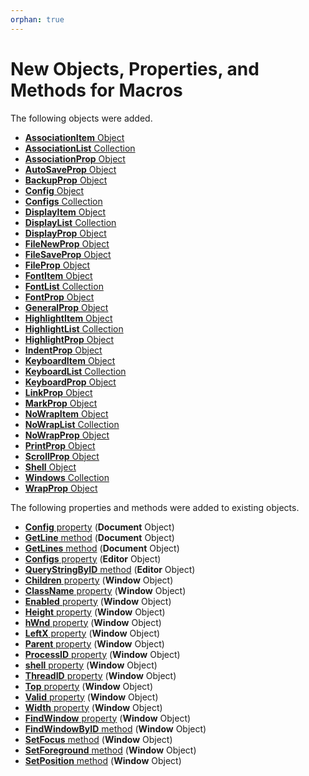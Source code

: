```yaml
---
orphan: true
---
```

# New Objects, Properties, and Methods for Macros

The following objects were added.

- [**AssociationItem** Object](../macro/association_item/index)
- [**AssociationList** Collection](../macro/association_list/index)
- [**AssociationProp** Object](../macro/association_prop/index)
- [**AutoSaveProp** Object](../macro/auto_save_prop/index)
- [**BackupProp** Object](../macro/backup_prop/index)
- [**Config** Object](../macro/config/index)
- [**Configs** Collection](../macro/configs/index)
- [**DisplayItem** Object](../macro/display_item/index)
- [**DisplayList** Collection](../macro/display_list/index)
- [**DisplayProp** Object](../macro/display_prop/index)
- [**FileNewProp** Object](../macro/file_new_prop/index)
- [**FileSaveProp** Object](../macro/file_save_prop/index)
- [**FileProp** Object](../macro/file_prop/index)
- [**FontItem** Object](../macro/font_item/index)
- [**FontList** Collection](../macro/font_list/index)
- [**FontProp** Object](../macro/font_prop/index)
- [**GeneralProp** Object](../macro/general_prop/index)
- [**HighlightItem** Object](../macro/highlight_item/index)
- [**HighlightList** Collection](../macro/highlight_list/index)
- [**HighlightProp** Object](../macro/highlight_prop/index)
- [**IndentProp** Object](../macro/indent_prop/index)
- [**KeyboardItem** Object](../macro/keyboard_item/index)
- [**KeyboardList** Collection](../macro/keyboard_list/index)
- [**KeyboardProp** Object](../macro/keyboard_prop/index)
- [**LinkProp** Object](../macro/link_prop/index)
- [**MarkProp** Object](../macro/mark_prop/index)
- [**NoWrapItem** Object](../macro/no_wrap_item/index)
- [**NoWrapList** Collection](../macro/no_wrap_list/index)
- [**NoWrapProp** Object](../macro/no_wrap_prop/index)
- [**PrintProp** Object](../macro/print_prop/index)
- [**ScrollProp** Object](../macro/scroll_prop/index)
- [**Shell** Object](../macro/shell/index)
- [**Windows** Collection](../macro/windows/index)
- [**WrapProp** Object](../macro/wrap_prop/index)

The following properties and methods were added to existing objects.

- [**Config** property](../macro/document/config) (**Document** Object)
- [**GetLine** method](../macro/document/getline) (**Document** Object)
- [**GetLines** method](../macro/document/getlines) (**Document** Object)
- [**Configs** property](../macro/editor/configs) (**Editor** Object)
- [**QueryStringByID** method](../macro/editor/editor_querystringbyid) (**Editor** Object)
- [**Children** property](../macro/window/children) (**Window** Object)
- [**ClassName** property](../macro/window/class_name) (**Window** Object)
- [**Enabled** property](../macro/window/enabled) (**Window** Object)
- [**Height** property](../macro/window/height) (**Window** Object)
- [**hWnd** property](../macro/window/hwnd) (**Window** Object)
- [**LeftX** property](../macro/window/leftx) (**Window** Object)
- [**Parent** property](../macro/window/parent) (**Window** Object)
- [**ProcessID** property](../macro/window/process_id) (**Window** Object)
- [**shell** property](../macro/window/shell) (**Window** Object)
- [**ThreadID** property](../macro/window/thread_id) (**Window** Object)
- [**Top** property](../macro/window/top) (**Window** Object)
- [**Valid** property](../macro/window/valid) (**Window** Object)
- [**Width** property](../macro/window/width) (**Window** Object)
- [**FindWindow** property](../macro/window/find_window) (**Window** Object)
- [**FindWindowByID** method](../macro/window/find_window_by_id) (**Window** Object)
- [**SetFocus** method](../macro/window/set_focus) (**Window** Object)
- [**SetForeground** method](../macro/window/set_foreground) (**Window** Object)
- [**SetPosition** method](../macro/window/set_position) (**Window** Object)
